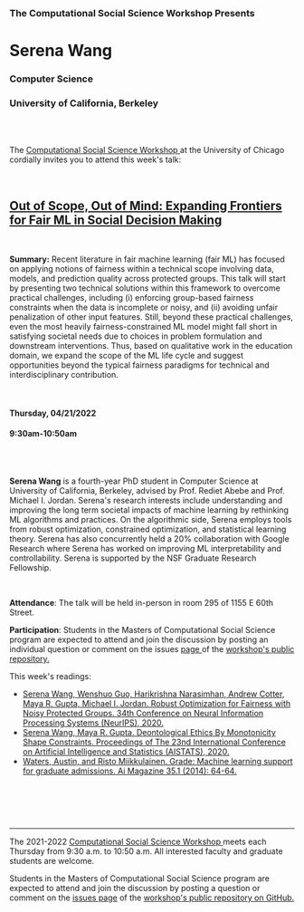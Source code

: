 

<br>

<h3 class=pfblock-header> The Computational Social Science Workshop Presents </h3>

<h1 class=pfblock-header3> Serena Wang</h1>
<h3 class=pfblock-header3> Computer Science </h3>
<h3 class=pfblock-header3> University of California, Berkeley </h3>

<br><br>



<p class=pfblock-header3>The <a href="https://macss.uchicago.edu/content/computation-workshop"> Computational Social Science Workshop </a> at the University of Chicago cordially invites you to attend this week's talk:</p>



<br>

<div class=pfblock-header3>
<h2 class=pfblock-header>
  <a href=https://github.com/uchicago-computation-workshop/Spring2022/tree/master/04-21_Wang> Out of Scope, Out of Mind: Expanding Frontiers for Fair ML in Social Decision Making </a>
</h2>

<br>
</div>



<p class=footertext2>

**Summary:** Recent literature in fair machine learning (fair ML) has focused on applying notions of fairness within a technical scope involving data, models, and prediction quality across protected groups. This talk will start by presenting two technical solutions within this framework to overcome practical challenges, including (i) enforcing group-based fairness constraints when the data is incomplete or noisy, and (ii) avoiding unfair penalization of other input features. Still, beyond these practical challenges, even the most heavily fairness-constrained ML model might fall short in satisfying societal needs due to choices in problem formulation and downstream interventions. Thus, based on qualitative work in the education domain, we expand the scope of the ML life cycle and suggest opportunities beyond the typical fairness paradigms for technical and interdisciplinary contribution.

</p>

<br>

<h4 class=pfblock-header3> Thursday, 04/21/2022 </h4>
<h4 class=pfblock-header3> 9:30am-10:50am </h4>

<br><br>

<p class=footertext2>

**Serena Wang** is a fourth-year PhD student in Computer Science at University of California, Berkeley, advised by Prof. Rediet Abebe and Prof. Michael I. Jordan. Serena's research interests include understanding and improving the long term societal impacts of machine learning by rethinking ML algorithms and practices. On the algorithmic side, Serena employs tools from robust optimization, constrained optimization, and statistical learning theory. Serena has also concurrently held a 20% collaboration with Google Research where Serena has worked on improving ML interpretability and controllability. Serena is supported by the NSF Graduate Research Fellowship.


</p>

<br>

<p class=footertext2>

**Attendance**: The talk will be held in-person in room 295 of 1155 E 60th Street.
</p>

<p class=footertext2>

**Participation**: Students in the Masters of Computational Social Science program are expected to attend and join the discussion by posting an individual question or comment on the issues <a href= https://github.com/uchicago-computation-workshop/Spring2022/issues/4> page </a> of the <a href="https://github.com/uchicago-computation-workshop"> workshop's public repository.</a>

This week's readings:

- [Serena Wang, Wenshuo Guo, Harikrishna Narasimhan, Andrew Cotter, Maya R. Gupta, Michael I. Jordan. Robust Optimization for Fairness with Noisy Protected Groups. 34th Conference on Neural Information Processing Systems (NeurIPS), 2020.](https://github.com/uchicago-computation-workshop/Spring2022/blob/master/04-21_Wang/wang_1.pdf)
- [Serena Wang, Maya R. Gupta. Deontological Ethics By Monotonicity Shape Constraints. Proceedings of The 23nd International Conference on Artificial Intelligence and Statistics (AISTATS), 2020.](https://github.com/uchicago-computation-workshop/Spring2022/blob/master/04-21_Wang/wang_reading2.pdf)
- [Waters, Austin, and Risto Miikkulainen. Grade: Machine learning support for graduate admissions. Ai Magazine 35.1 (2014): 64-64.](https://github.com/uchicago-computation-workshop/Spring2022/blob/master/04-21_Wang/wang_3.pdf)

<br>

<br><br>

---

<p class=footertext> The 2021-2022 <a href="https://macss.uchicago.edu/content/computation-workshop"> Computational Social Science Workshop </a> meets each Thursday from 9:30 a.m. to 10:50 a.m. All interested faculty and graduate students are welcome.</p>



<p class=footertext>Students in the Masters of Computational Social Science program are expected to attend and join the discussion by posting a question or comment on the <a href=https://github.com/uchicago-computation-workshop/Spring2022/issues/4>issues page</a> of the <a href=https://github.com/uchicago-computation-workshop/Spring2022/tree/master/04-21_Wang>workshop's public repository on GitHub.</a></p>
